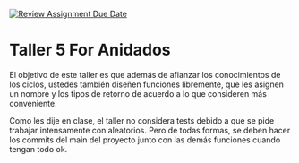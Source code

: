 [![Review Assignment Due Date](https://classroom.github.com/assets/deadline-readme-button-22041afd0340ce965d47ae6ef1cefeee28c7c493a6346c4f15d667ab976d596c.svg)](https://classroom.github.com/a/-nHBpylG)
# Taller 5 For Anidados

El objetivo de este taller es que además de afianzar los conocimientos de los ciclos, ustedes también diseñen funciones libremente, que les asignen un nombre y los tipos de retorno de acuerdo a lo que consideren más conveniente. 

Como les dije en clase, el taller no considera tests debido a que se pide trabajar intensamente con aleatorios. Pero de todas formas, se deben hacer los commits del main del proyecto junto con las demás funciones cuando tengan todo ok. 





